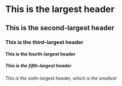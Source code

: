 # This is the largest header
## This is the second-largest header
### This is the third-largest header
#### This is the fourth-largest header
##### This is the fifth-largest header
###### This is the sixth-largest header, which is the smallest
